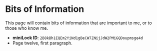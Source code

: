 Bits of Information
====

This page will contain bits of information that are important to me, or to those who know me.

* **miniLock ID**: `2B8kBh1EQEm2YiNd1gBeCW7ZNijJdW2PMiGQDoupmsge4d`
* Page twelve, first paragraph.
